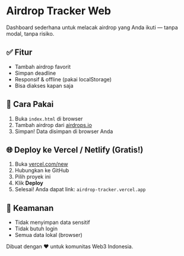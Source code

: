 # Airdrop Tracker Web

Dashboard sederhana untuk melacak airdrop yang Anda ikuti — tanpa modal, tanpa risiko.

## ✅ Fitur
- Tambah airdrop favorit
- Simpan deadline
- Responsif & offline (pakai localStorage)
- Bisa diakses kapan saja

## 🚀 Cara Pakai
1. Buka `index.html` di browser
2. Tambah airdrop dari [airdrops.io](https://airdrops.io)
3. Simpan! Data disimpan di browser Anda

## 🌐 Deploy ke Vercel / Netlify (Gratis!)
1. Buka [vercel.com/new](https://vercel.com/new)
2. Hubungkan ke GitHub
3. Pilih proyek ini
4. Klik **Deploy**
5. Selesai! Anda dapat link: `airdrop-tracker.vercel.app`

## 🔐 Keamanan
- Tidak menyimpan data sensitif
- Tidak butuh login
- Semua data lokal (browser)

Dibuat dengan ❤️ untuk komunitas Web3 Indonesia.
